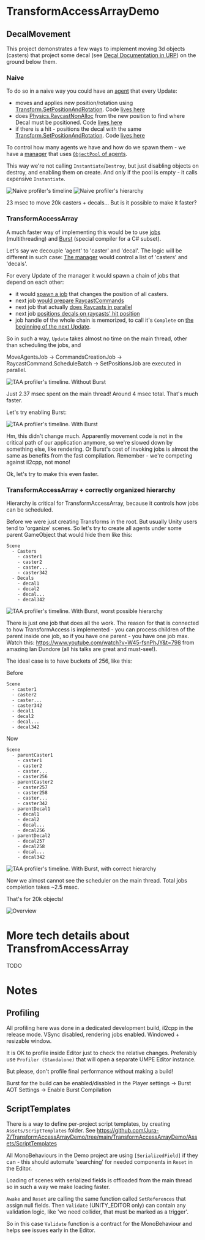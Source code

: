 # TransformAccessArrayDemo

## DecalMovement

This project demonstrates a few ways to implement moving 3d objects (casters) that project some decal (see [Decal Documentation in URP](https://docs.unity3d.com/Packages/com.unity.render-pipelines.universal@12.0/manual/renderer-feature-decal.html))
on the ground below them.

### Naive

To do so in a naive way you could have an [agent](https://github.com/Jura-Z/TransformAccessArrayDemo/blob/main/TransformAccessArrayDemo/Assets/Scripts/DecalMovement/Naive/NaiveAgent.cs)
that every Update:
- moves and applies new position/rotation using [Transform.SetPositionAndRotation](https://docs.unity3d.com/ScriptReference/Transform.SetPositionAndRotation.html). Code [lives here](https://github.com/Jura-Z/TransformAccessArrayDemo/blob/main/TransformAccessArrayDemo/Assets/Scripts/DecalMovement/Naive/NaiveAgent.cs#L81)
- does [Physics.RaycastNonAlloc](https://docs.unity3d.com/ScriptReference/Physics.RaycastNonAlloc.html) from the new position to find where Decal must be positioned. Code [lives here](https://github.com/Jura-Z/TransformAccessArrayDemo/blob/main/TransformAccessArrayDemo/Assets/Scripts/DecalMovement/Naive/NaiveAgent.cs#L84)
- if there is a hit - positions the decal with the same [Transform.SetPositionAndRotation](https://docs.unity3d.com/ScriptReference/Transform.SetPositionAndRotation.html). Code [lives here](https://github.com/Jura-Z/TransformAccessArrayDemo/blob/main/TransformAccessArrayDemo/Assets/Scripts/DecalMovement/Naive/NaiveAgent.cs#L89)

To control how many agents we have and how do we spawn them - we have a [manager](https://github.com/Jura-Z/TransformAccessArrayDemo/blob/main/TransformAccessArrayDemo/Assets/Scripts/DecalMovement/Naive/NaiveManager.cs)
that uses [`ObjectPool` of agents](https://github.com/Jura-Z/TransformAccessArrayDemo/blob/main/TransformAccessArrayDemo/Assets/Scripts/DecalMovement/Naive/NaiveManager.cs#L65).

This way we're not calling `Instantiate`/`Destroy`, but just disabling objects on destroy, and enabling them on create. And only if the pool is empty - it calls expensive `Instantiate`.

![Naive profiler's timeline](Docs/Pictures/Naive-Timeline.png)
![Naive profiler's hierarchy](Docs/Pictures/Naive-Hierarchy.png)

23 msec to move 20k casters + decals… But is it possible to make it faster?

### TransformAccessArray

A much faster way of implementing this would be to use [jobs](https://unity.com/dots/packages#c-job-system) (multithreading) and [Burst](https://unity.com/dots/packages#burst-compiler) (special compiler for a C# subset).

Let's say we decouple 'agent' to 'caster' and 'decal'.
The logic will be different in such case:
[The manager](https://github.com/Jura-Z/TransformAccessArrayDemo/blob/main/TransformAccessArrayDemo/Assets/Scripts/DecalMovement/TransformAccessArrayWrapper/TransformAccessArrayManager.cs) would control a list of 'casters' and 'decals'.

For every Update of the manager it would spawn a chain of jobs that depend on each other:
- it would [spawn a job](https://github.com/Jura-Z/TransformAccessArrayDemo/blob/main/TransformAccessArrayDemo/Assets/Scripts/DecalMovement/TransformAccessArrayWrapper/TransformAccessArrayManager.cs#L228) that changes the position of all casters.
- next job [would prepare RaycastCommands](https://github.com/Jura-Z/TransformAccessArrayDemo/blob/main/TransformAccessArrayDemo/Assets/Scripts/DecalMovement/TransformAccessArrayWrapper/TransformAccessArrayManager.cs#L241)
- next job that actually [does Raycasts in parallel](https://github.com/Jura-Z/TransformAccessArrayDemo/blob/main/TransformAccessArrayDemo/Assets/Scripts/DecalMovement/TransformAccessArrayWrapper/TransformAccessArrayManager.cs#L248)
- next job [positions decals on raycasts' hit position](https://github.com/Jura-Z/TransformAccessArrayDemo/blob/main/TransformAccessArrayDemo/Assets/Scripts/DecalMovement/TransformAccessArrayWrapper/TransformAccessArrayManager.cs#L253)
- job handle of the whole chain is memorized, to call it's `Complete` on [the beginning of the next Update](https://github.com/Jura-Z/TransformAccessArrayDemo/blob/main/TransformAccessArrayDemo/Assets/Scripts/DecalMovement/TransformAccessArrayWrapper/TransformAccessArrayManager.cs#L215).

So in such a way, `Update` takes almost no time on the main thread, other than scheduling the jobs, and 

MoveAgentsJob -> CommandsCreationJob -> RaycastCommand.ScheduleBatch -> SetPositionsJob are executed in parallel.

![TAA profiler's timeline. Without Burst](Docs/Pictures/TAA-NoBurst.png)

Just 2.37 msec spent on the main thread! Around 4 msec total. That's much faster.

Let's try enabling Burst:

![TAA profiler's timeline. With Burst](Docs/Pictures/TAA-Burst.png)

Hm, this didn't change much. Apparently movement code is not in the critical path of our application anymore, so we're slowed down by something else, like rendering.
Or Burst's cost of invoking jobs is almost the same as benefits from the fast compilation. Remember - we're competing against il2cpp, not mono!

Ok, let's try to make this even faster.

### TransformAccessArray + correctly organized hierarchy

Hierarchy is critical for TransformAccessArray, because it controls how jobs can be scheduled.

Before we were just creating Transforms in the root. But usually Unity users tend to 'organize' scenes. So let's try to create all agents under some parent GameObject that would hide them like this:

```
Scene
  - Casters
    - caster1
    - caster2
    - caster...
    - caster342
  - Decals
    - decal1
    - decal2
    - decal...
    - decal342
```

![TAA profiler's timeline. With Burst, worst possible hierarchy](Docs/Pictures/TAA-SingleParent-Burst.png)

There is just one job that does all the work. The reason for that is connected to how TransformAccess is implemented - you can process children of the parent inside one job, so if you have one parent - you have one job max.
Watch this: https://www.youtube.com/watch?v=W45-fsnPhJY&t=798 from amazing Ian Dundore (all his talks are great and must-see!).


The ideal case is to have buckets of 256, like this:

Before

```
Scene
  - caster1
  - caster2
  - caster...
  - caster342
  - decal1
  - decal2
  - decal...
  - decal342
```

Now
```
Scene
  - parentCaster1
    - caster1
    - caster2
    - caster...
    - caster256
  - parentCaster2
    - caster257
    - caster258
    - caster...
    - caster342
  - parentDecal1
    - decal1
    - decal2
    - decal...
    - decal256
  - parentDecal2
    - decal257
    - decal258
    - decal...
    - decal342
```

![TAA profiler's timeline. With Burst, with correct hierarchy](Docs/Pictures/TAA-CorrectHierarchy-Burst.png)

Now we almost cannot see the scheduler on the main thread. Total jobs completion takes ~2.5 msec.

That's for 20k objects!

![Overview](Docs/Pictures/Difference.png)

# More tech details about TransfromAccessArray

TODO

# Notes

## Profiling

All profiling here was done in a dedicated development build, il2cpp in the release mode. VSync disabled, rendering jobs enabled. Windowed + resizable window.

It is OK to profile inside Editor just to check the relative changes. Preferably use `Profiler (Standalone)` that will open a separate UMPE Editor instance.

But please, don't profile final performance without making a build!

Burst for the build can be enabled/disabled in the Player settings -> Burst AOT Settings -> Enable Burst Compilation

## ScriptTemplates

There is a way to define per-project script templates, by creating `Assets/ScriptTemplates` folder. See https://github.com/Jura-Z/TransformAccessArrayDemo/tree/main/TransformAccessArrayDemo/Assets/ScriptTemplates

All MonoBehaviours in the Demo project are using `[SerializedField]` if they can - this should automate 'searching' for needed components in `Reset` in the Editor. 

Loading of scenes with serialized fields is offloaded from the main thread so in such a way we make loading faster.

`Awake` and `Reset` are calling the same function called `SetReferences` that assign null fields. Then `Validate` (UNITY_EDITOR only) can contain any validation logic, like 'we need collider, that must be marked as a trigger'.

So in this case `Validate` function is a contract for the MonoBehaviour and helps see issues early in the Editor.



